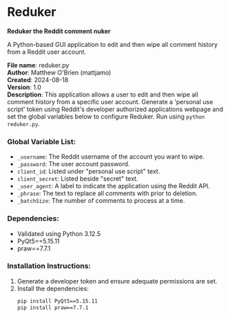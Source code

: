 # Reduker
**Reduker the Reddit comment nuker**

A Python-based GUI application to edit and then wipe all comment history from a Reddit user account.

**File name**: reduker.py  
**Author**: Matthew O'Brien (mattjamo)  
**Created**: 2024-08-18  
**Version**: 1.0  
**Description**: This application allows a user to edit and then wipe all comment history from a specific user account. Generate a 'personal use script' token using Reddit's developer authorized applications webpage and set the global variables below to configure Reduker. Run using `python reduker.py`.

### Global Variable List:
- `_username`: The Reddit username of the account you want to wipe.
- `_password`: The user account password.
- `client_id`: Listed under "personal use script" text.
- `client_secret`: Listed beside "secret" text.
- `_user_agent`: A label to indicate the application using the Reddit API.
- `_phrase`: The text to replace all comments with prior to deletion.
- `_batchSize`: The number of comments to process at a time.

### Dependencies:
- Validated using Python 3.12.5
- PyQt5==5.15.11
- praw==7.7.1

### Installation Instructions:
1. Generate a developer token and ensure adequate permissions are set.
2. Install the dependencies:
   ```bash
   pip install PyQt5==5.15.11
   pip install praw==7.7.1
